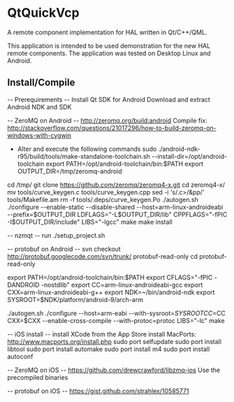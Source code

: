 QtQuickVcp
==========

A remote component implementation for HAL written in Qt/C++/QML.

This application is intended to be used demonstration for the new HAL remote components. The application was tested on Desktop Linux and Android.

Install/Compile
---------------

-- Prerequirements --
Install Qt SDK for Android
Download and extract Android NDK and SDK

-- ZeroMQ on Android --
 http://zeromq.org/build:android
 Compile fix: http://stackoverflow.com/questions/21017296/how-to-build-zeromq-on-windows-with-cygwin

- Alter and execute the following commands
sudo ./android-ndk-r95/build/tools/make-standalone-toolchain.sh --install-dir=/opt/android-toolchain
export PATH=/opt/android-toolchain/bin:$PATH
export OUTPUT_DIR=/tmp/zeromq-android

cd /tmp/
git clone https://github.com/zeromq/zeromq4-x.git
cd zeromq4-x/
mv tools/curve_keygen.c tools/curve_keygen.cpp
sed -i 's/\.c\>/&pp/' tools/Makefile.am
rm -f tools/.deps/curve_keygen.Po
./autogen.sh
./configure --enable-static --disable-shared --host=arm-linux-androideabi --prefix=$OUTPUT_DIR LDFLAGS="-L$OUTPUT_DIR/lib" CPPFLAGS="-fPIC -I$OUTPUT_DIR/include" LIBS="-lgcc"
make
make install

-- nzmqt --
run ./setup_project.sh

-- protobuf on Android --
svn checkout http://protobuf.googlecode.com/svn/trunk/ protobuf-read-only
cd protobuf-read-only

export PATH=/opt/android-toolchain/bin:$PATH
export CFLAGS="-fPIC -DANDROID -nostdlib"
export CC=arm-linux-androideabi-gcc
export CXX=arm-linux-androideabi-g++
export NDK=~/bin/android-ndk
export SYSROOT=$NDK/platform/android-9/arch-arm

./autogen.sh
./configure --host=arm-eabi --with-sysroot=$SYSROOT CC=$CC CXX=$CXX --enable-cross-compile --with-protoc=protoc LIBS="-lc"
make

-- iOS install --
install XCode from the App Store
install MacPorts: http://www.macports.org/install.php
sudo port selfupdate
sudo port install libtool
sudo port install automake
sudo port install m4
sudo port install autoconf

-- ZeroMQ on iOS --
https://github.com/drewcrawford/libzmq-ios
Use the precompiled binaries

-- protobuf on iOS --
https://gist.github.com/strahlex/10585771

